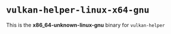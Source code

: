 # `vulkan-helper-linux-x64-gnu`

This is the **x86_64-unknown-linux-gnu** binary for `vulkan-helper`
